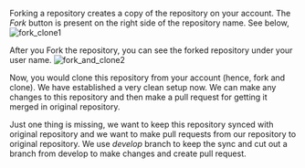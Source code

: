 Forking a repository creates a copy of the repository on your account. The _Fork_ button is present on the right side of the repository name. See below,
![fork_clone1](https://user-images.githubusercontent.com/9693472/41194532-1ed7cbc6-6c3a-11e8-9270-92aba3ff4c56.png)

After you Fork the repository, you can see the forked repository under your user name.
![fork_and_clone2](https://user-images.githubusercontent.com/9693472/41194553-98f951ea-6c3a-11e8-8c7f-e41cce3be9d7.png)

Now, you would clone this repository from your account (hence, fork and clone). We have established a very clean setup now. We can make any changes to this repository and then make a pull request for getting it merged in original repository. 

Just one thing is missing, we want to keep this repository synced with original repository and we want to make pull requests from our repository to original repository. We use _develop_ branch to keep the sync and cut out a branch from develop to make changes and create pull request.